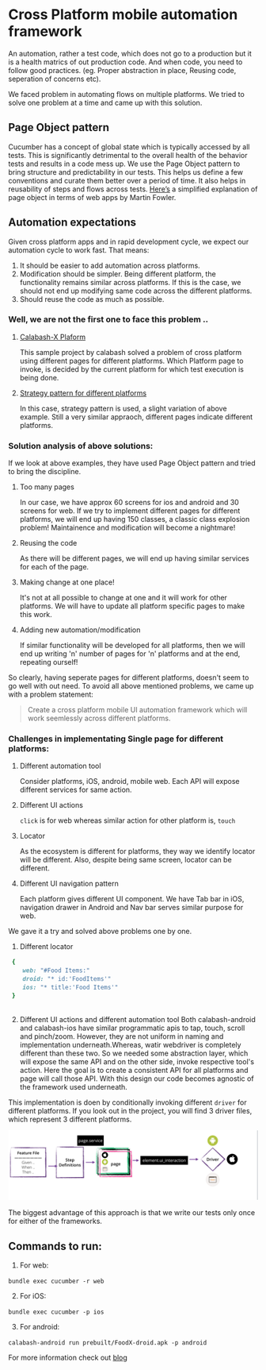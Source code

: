 # Cross Platform mobile automation framework 

An automation, rather a test code, which does not go to a production but it is a health matrics of out production code. And when code, you need to follow good practices. (eg. Proper abstraction in place, Reusing code, seperation of concerns etc).

We faced problem in automating flows on multiple platforms. We tried to solve one problem at a time and came up with this solution.


## Page Object pattern 
Cucumber has a concept of global state which is typically accessed by all tests. This is significantly detrimental to the overall health of the behavior tests and results in a code mess up. We use the Page Object pattern to bring structure and predictability in our tests. This helps us define a few conventions and curate them better over a period of time. It also helps in reusability of steps and flows across tests. [Here’s](http://martinfowler.com/bliki/PageObject.html) a simplified explanation of page object in terms of web apps by Martin Fowler. 

## Automation expectations

Given cross platform apps and in rapid development cycle, we expect our automation cycle to work fast. That means: 

1. It should be easier to add automation across platforms. 
2. Modification should be simpler. Being different platform, the functionality remains similar across platforms. If this is the case, we should not end up modifying same code across the different platforms.
3. Should reuse the code as much as possible.


### Well, we are not the first one to face this problem ..

1. [Calabash-X Plaform](https://github.com/calabash/x-platform-example)

    This sample project by calabash solved a problem of cross platform using different pages for different platforms. Which Platform page to invoke, is decided by the current platform for which test execution is being done.
2.  [Strategy pattern for different platforms](http://www.3pillarglobal.com/insights/design-patterns-in-automation-testing)

    In this case, strategy pattern is used, a slight variation of above example. Still a very similar appraoch, different pages indicate different platforms.
    
### Solution analysis of above solutions:

If we look at above examples, they have used Page Object pattern and tried to bring the discipline. 

1. Too many pages

    In our case, we have approx 60 screens for ios and android and 30 screens for web. If we try to implement different pages for different platforms, we will end up having 150 classes, a classic class explosion problem! Maintainence and modification will become a nightmare! 
2. Reusing the code

    As there will be different pages, we will end up having similar services for each of the page. 
3. Making change at one place!

    It's not at all possible to change at one and it will work for other platforms. We will have to update all platform specific pages to make this work.
4. Adding new automation/modification

    If similar functionality will be developed for all platforms, then we will end up writing 'n' number of pages for 'n' platforms and at the end, repeating ourself!
 
So clearly, having seperate pages for different platforms, doesn't seem to go well with out need. To avoid all above mentioned problems, we came up with a problem statement:
> Create a cross platform mobile UI automation framework which will work seemlessly across different platforms.

### Challenges in implementating Single page for different platforms: 

1. Different automation tool

    Consider platforms, iOS, android, mobile web. Each API will expose different services for same action. 
2. Different UI actions

    `click` is for web whereas similar action for other platform is, `touch`
3. Locator

    As the ecosystem is different for platforms, they way we identify locator will be different. Also, despite being same screen, locator can be different.
4. Different UI navigation pattern

    Each platform gives different UI component. We have Tab bar in iOS, navigation drawer in Android and Nav bar serves similar purpose for web. 

We gave it a try and solved above problems one by one. 

1. Different locator
```ruby
 {
    web: "#Food Items:"
    droid: "* id:'FoodItems'"
    ios: "* title:'Food Items'"
 }
   
```
2. Different UI actions and different automation tool 
Both calabash-android and calabash-ios have similar programmatic apis to tap, touch, scroll and pinch/zoom. However, they are not uniform in naming and implementation underneath.Whereas, watir webdriver is completely different than these two. 
So we needed some abstraction layer, which will expose the same API and on the other side, invoke respective tool's action. 
Here the goal is to create a consistent API for all platforms and page will call those API.  With this design our code becomes agnostic of the framework used underneath.

This implementation is doen by conditionally invoking different `driver` for different platforms. 
If you look out in the project, you will find 3 driver files, which represent 3 different platforms. 

![Driver Implementation ](./driver.jpg)

The biggest advantage of this approach is that we write our tests only once for either of the frameworks. 

## Commands to run:

1. For web:

`bundle exec cucumber -r web`

2. For iOS:

`bundle exec cucumber -p ios`

3. For android:

`calabash-android run prebuilt/FoodX-droid.apk -p android`

For more information check out [blog](https://pritibiyani.github.io/blog/speaking-at-vodqa-banglore)
